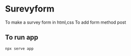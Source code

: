 











# Surevyform
To make a survey form in html,css
To add form method post
##       To run app

```
npx serve app
```

